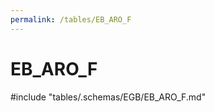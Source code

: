 ```yaml
---
permalink: /tables/EB_ARO_F
---
```

# EB_ARO_F

<!-- ATTENTION : Ne pas supprimer ou modifier la ligne ci-dessous -->
#include "tables/.schemas/EGB/EB_ARO_F.md"
<!-- ATTENTION : Ne pas supprimer ou modifier la ligne ci-dessus -->
